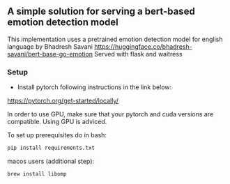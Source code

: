 ## A simple solution for serving a bert-based emotion detection model

This implementation uses a pretrained emotion detection model for english language by Bhadresh Savani
https://huggingface.co/bhadresh-savani/bert-base-go-emotion
Served with flask and waitress

### Setup

 - Install pytorch following instructions in the link below:

https://pytorch.org/get-started/locally/

In order to use GPU, make sure that your pytorch and cuda versions are compatible.
Using GPU is adviced.

To set up prerequisites do in bash:
```bash
pip install requirements.txt
```
macos users (additional step):
```bash
brew install libomp
```
